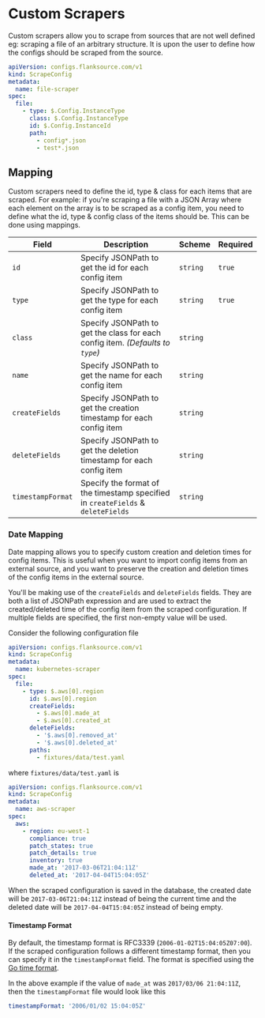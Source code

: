 # Custom Scrapers

Custom scrapers allow you to scrape from sources that are not well defined eg: scraping a file of an arbitrary structure. It is upon the user to define how the configs should be scraped from the source.

```yaml title="file-scraper.yaml"
apiVersion: configs.flanksource.com/v1
kind: ScrapeConfig
metadata:
  name: file-scraper
spec:
  file:
    - type: $.Config.InstanceType
      class: $.Config.InstanceType
      id: $.Config.InstanceId
      path:
        - config*.json
        - test*.json
```

## Mapping

Custom scrapers need to define the id, type & class for each items that are scraped. For example: if you're scraping a file with a JSON Array where each element on the array is to be scraped as a config item, you need to define what the id, type & config class of the items should be. This can be done using mappings.

| Field             | Description                                                                      | Scheme   | Required |
| ----------------- | -------------------------------------------------------------------------------- | -------- | -------- |
| `id`              | Specify JSONPath to get the id for each config item                              | `string` | `true`   |
| `type`            | Specify JSONPath to get the type for each config item                            | `string` | `true`   |
| `class`           | Specify JSONPath to get the class for each config item. _(Defaults to `type`)_   | `string` |          |
| `name`            | Specify JSONPath to get the name for each config item                            | `string` |          |
| `createFields`    | Specify JSONPath to get the creation timestamp for each config item              | `string` |          |
| `deleteFields`    | Specify JSONPath to get the deletion timestamp for each config item              | `string` |          |
| `timestampFormat` | Specify the format of the timestamp specified in `createFields` & `deleteFields` | `string` |          |

### Date Mapping

Date mapping allows you to specify custom creation and deletion times for config items. This is useful when you want to import config items from an external source, and you want to preserve the creation and deletion times of the config items in the external source.

You'll be making use of the `createFields` and `deleteFields` fields. They are both a list of JSONPath expression and are used to extract the created/deleted time of the config item from the scraped configuration. If multiple fields are specified, the first non-empty value will be used.

Consider the following configuration file

```yaml title="kubernetes-scraper.yaml"
apiVersion: configs.flanksource.com/v1
kind: ScrapeConfig
metadata:
  name: kubernetes-scraper
spec:
  file:
    - type: $.aws[0].region
      id: $.aws[0].region
      createFields:
        - $.aws[0].made_at
        - $.aws[0].created_at
      deleteFields:
        - '$.aws[0].removed_at'
        - '$.aws[0].deleted_at'
      paths:
        - fixtures/data/test.yaml
```

where `fixtures/data/test.yaml` is

```yaml title="aws-scraper.yaml"
apiVersion: configs.flanksource.com/v1
kind: ScrapeConfig
metadata:
  name: aws-scraper
spec:
  aws:
    - region: eu-west-1
      compliance: true
      patch_states: true
      patch_details: true
      inventory: true
      made_at: '2017-03-06T21:04:11Z'
      deleted_at: '2017-04-04T15:04:05Z'
```

When the scraped configuration is saved in the database, the created date will be `2017-03-06T21:04:11Z` instead of being the current time and the deleted date will be `2017-04-04T15:04:05Z` instead of being empty.

#### Timestamp Format

By default, the timestamp format is RFC3339 (`2006-01-02T15:04:05Z07:00`). If the scraped configuration follows a different timestamp format, then you can specify it in the `timestampFormat` field. The format is specified using the [Go time format](https://golang.org/pkg/time/#Time.Format).

In the above example if the value of `made_at` was `2017/03/06 21:04:11Z`, then the `timestampFormat` file would look like this

```yaml
timestampFormat: '2006/01/02 15:04:05Z'
```

